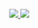 <a href="https://github.com/gabrielkrneiro/github-readme-stats">
  <img src="https://github-readme-stats.vercel.app/api/top-langs/?username=gabrielkrneiro&hide=php,html,css,vue,Makefile,dockerfile,scss" />
</a>
<a href="https://github.com/gabrielkrneiro/github-readme-stats">
  <img src="https://github-readme-stats.vercel.app/api?username=gabrielkrneiro" />
</a>
